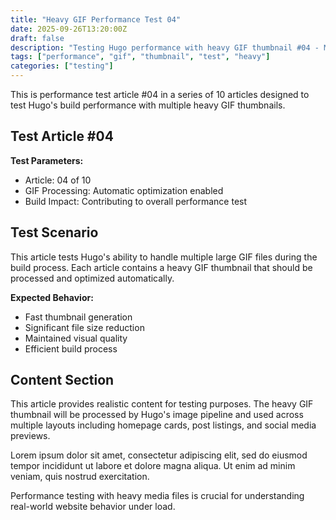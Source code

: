 ```yaml
---
title: "Heavy GIF Performance Test 04"
date: 2025-09-26T13:20:00Z
draft: false
description: "Testing Hugo performance with heavy GIF thumbnail #04 - Multi-MB file test"
tags: ["performance", "gif", "thumbnail", "test", "heavy"]
categories: ["testing"]
---
```


This is performance test article #04 in a series of 10 articles designed to test Hugo's build performance with multiple heavy GIF thumbnails.

## Test Article #04

**Test Parameters:**
- Article: 04 of 10  
- GIF Processing: Automatic optimization enabled
- Build Impact: Contributing to overall performance test

## Test Scenario

This article tests Hugo's ability to handle multiple large GIF files during the build process. Each article contains a heavy GIF thumbnail that should be processed and optimized automatically.

**Expected Behavior:**
- Fast thumbnail generation
- Significant file size reduction  
- Maintained visual quality
- Efficient build process

## Content Section

This article provides realistic content for testing purposes. The heavy GIF thumbnail will be processed by Hugo's image pipeline and used across multiple layouts including homepage cards, post listings, and social media previews.

Lorem ipsum dolor sit amet, consectetur adipiscing elit, sed do eiusmod tempor incididunt ut labore et dolore magna aliqua. Ut enim ad minim veniam, quis nostrud exercitation.

Performance testing with heavy media files is crucial for understanding real-world website behavior under load.

